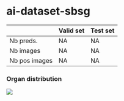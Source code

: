 # ai-dataset-sbsg

|                | Valid set   | Test set   |
|-----------------|---------------|----------------|
| Nb preds.   | NA  | NA  |
| Nb images   | NA  | NA  |
| Nb pos images   | NA  | NA  |


### Organ distribution

![](${val_organ_dist_img_path})